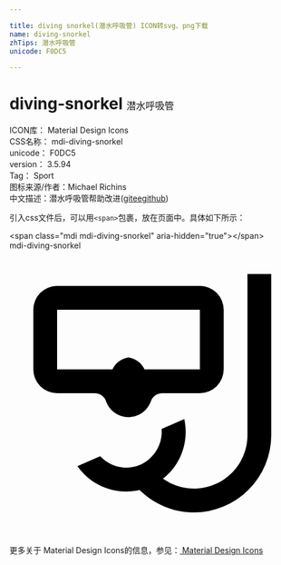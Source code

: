 ```yaml
---

title: diving snorkel(潜水呼吸管) ICON转svg、png下载
name: diving-snorkel
zhTips: 潜水呼吸管
unicode: F0DC5

---
```


# diving-snorkel  <small style="font-size: 60%;font-weight: 100">潜水呼吸管</small>


<div class="detail-page">
<p>
<span>
ICON库：
<span class="badge-secondary badge">Material Design Icons</span> 
</span>
<br/>
<span>
CSS名称：
<span class="badge-secondary badge">mdi-diving-snorkel</span> 
</span>
<br/>
<span>
unicode：
<span class="badge-secondary badge">F0DC5</span> 
</span>
<br/>
<span>
version：
<span class="badge-secondary badge">3.5.94</span> 
</span>
<br/>
<span>Tag：
<span class="badge-light badge">Sport</span>
</span>
<br/>
<span>图标来源/作者：<span class="badge-light badge">Michael Richins</span></span> 
<br/>
<span class="zh-detail">中文描述：<span class="badge-primary badge">潜水呼吸管</span><span class="help-link"><span>帮助改进</span>(<a href="https://gitee.com/liuwave/icon-helper/edit/master/json/material/diving-snorkel.json" target="_blank" rel="noopener noreferrer">gitee</a><a href="https://github.com/liuwave/icon-helper/edit/master/json/material/diving-snorkel.json" target="_blank" rel="noopener noreferrer">github</a></span>)</span><br/>
</p>
</div>
<div class="alert alert-dark">
  <i class="mdi mdi-diving-snorkel mdi-48px"></i>
  <i class="mdi mdi-diving-snorkel mdi-36px"></i>
  <i class="mdi mdi-diving-snorkel mdi-24px"></i>
  <i class="mdi mdi-diving-snorkel mdi-18px"></i>
</div>
<div>
  <p>引入css文件后，可以用<code>&lt;span&gt;</code>包裹，放在页面中。具体如下所示：    
  </p>
  <div class="alert alert-primary" style="font-size: 14px">
    &lt;span class="mdi mdi-diving-snorkel" aria-hidden="true"&gt;&lt;/span&gt;
    <copy-btn content='<span class="mdi mdi-diving-snorkel" aria-hidden="true"></span>'></copy-btn>
  </div>
  <div class="alert alert-secondary">
    <i class="mdi mdi-diving-snorkel"
    style="font-size: 24px"
    aria-hidden="true"></i> mdi-diving-snorkel
    <copy-btn content="mdi-diving-snorkel" btn-title="复制图标名称"></copy-btn>
  </div>
</div>
<div id="svg" class="svg-wrap">
<svg xmlns="http://www.w3.org/2000/svg" viewBox="0 0 24 24"><path d="M16,3H4A2,2 0 0,0 2,5V10A2,2 0 0,0 4,12H7.15C7.57,12 7.95,12.24 8.1,12.63C8.44,13.68 9.58,14.25 10.62,13.91C11.23,13.71 11.7,13.23 11.9,12.63C12.05,12.24 12.43,12 12.85,12H16A2,2 0 0,0 18,10V5A2,2 0 0,0 16,3M16,10H11.35C11.1,9.46 10.59,9.09 10,9C9.41,9.09 8.9,9.46 8.65,10H4V5H16V10M22,2V15.5A6.5,6.5 0 0,1 15.5,22C13.79,22 12.15,21.32 10.93,20.12C8.95,20.58 6.88,19.79 5.71,18.12L7.62,17.29C8.5,18.22 9.84,18.5 11,18C11.2,17.91 11.39,17.8 11.56,17.67C12.4,17.05 12.87,16.04 12.78,15L14.69,14.17C15.1,16.04 14.41,18 12.9,19.17C13.66,19.71 14.57,20 15.5,20C18,20 20,18 20,15.5V2H22Z" /></svg>
</div>
<detail full-name='mdi-diving-snorkel'></detail>
    
<div><p>更多关于 Material Design Icons的信息，参见：<a target="_blank" href="https://iconhelper.cn/material.html"> Material Design Icons</a>
</p></div>
